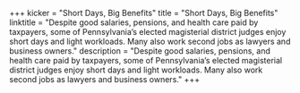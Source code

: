+++
kicker = "Short Days, Big Benefits"
title = "Short Days, Big Benefits"
linktitle = "Despite good salaries, pensions, and health care paid by taxpayers, some of Pennsylvania’s elected magisterial district judges enjoy short days and light workloads. Many also work second jobs as lawyers and business owners."
description = "Despite good salaries, pensions, and health care paid by taxpayers, some of Pennsylvania’s elected magisterial district judges enjoy short days and light workloads. Many also work second jobs as lawyers and business owners."
+++
